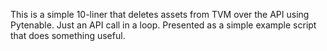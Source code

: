 This is a simple 10-liner that deletes assets from TVM over the API using Pytenable. Just an API call in a loop. Presented as a simple example script that does something useful.
